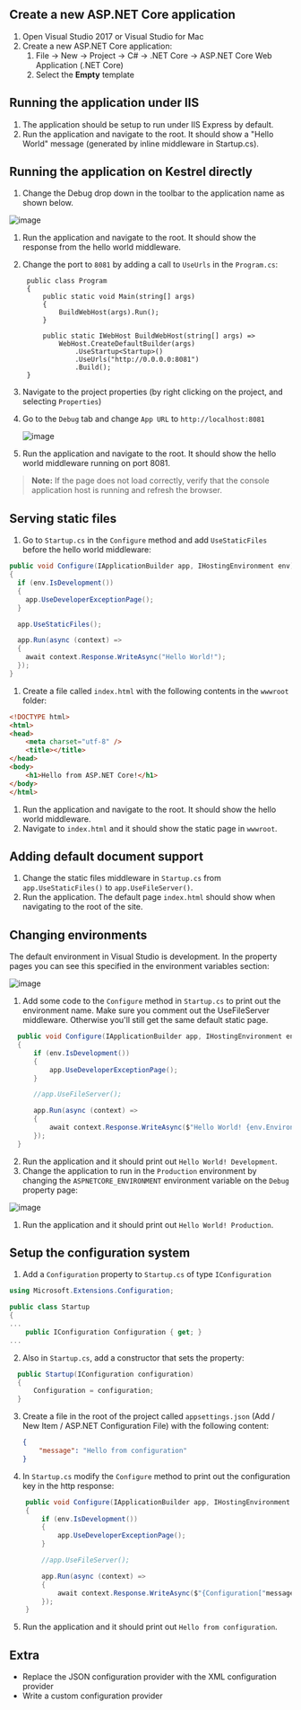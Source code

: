 
## Create a new ASP.NET Core application

1. Open Visual Studio 2017 or Visual Studio for Mac
1. Create a new ASP.NET Core application:
    1. File -> New -> Project -> C#  -> .NET Core -> ASP.NET Core Web Application (.NET Core)
    1. Select the **Empty** template

## Running the application under IIS

1. The application should be setup to run under IIS Express by default.
1. Run the application and navigate to the root. It should show a "Hello World" message (generated by inline middleware in Startup.cs).

## Running the application on Kestrel directly

1. Change the Debug drop down in the toolbar to the application name as shown below.

  ![image](Images/run-with-kestrel.png)

1. Run the application and navigate to the root. It should show the response from the hello world middleware.
1. Change the port to `8081` by adding a call to `UseUrls` in the `Program.cs`:

   ```
    public class Program
    {
        public static void Main(string[] args)
        {
            BuildWebHost(args).Run();
        }

        public static IWebHost BuildWebHost(string[] args) =>
            WebHost.CreateDefaultBuilder(args)
                .UseStartup<Startup>()
                .UseUrls("http://0.0.0.0:8081")
                .Build();
    }
   ```
1. Navigate to the project properties (by right clicking on the project, and selecting `Properties`)
1. Go to the `Debug` tab and change `App URL` to `http://localhost:8081`

   ![image](Images/run-with-kestrel.png)

1. Run the application and navigate to the root. It should show the hello world middleware running on port 8081.

> **Note:** If the page does not load correctly, verify that the console application host is running and refresh the browser.

## Serving static files

1. Go to `Startup.cs` in the `Configure` method and add `UseStaticFiles` before the hello world middleware:

  ```cs
  public void Configure(IApplicationBuilder app, IHostingEnvironment env)
  {
    if (env.IsDevelopment())
    {
      app.UseDeveloperExceptionPage();
    }

    app.UseStaticFiles();

    app.Run(async (context) =>
    {
      await context.Response.WriteAsync("Hello World!");
    });
  }
```

1. Create a file called `index.html` with the following contents in the `wwwroot` folder:

  ```html
  <!DOCTYPE html>
  <html>
  <head>
      <meta charset="utf-8" />
      <title></title>
  </head>
  <body>
      <h1>Hello from ASP.NET Core!</h1>
  </body>
  </html>
  ```

1. Run the application and navigate to the root. It should show the hello world middleware.
1. Navigate to `index.html` and it should show the static page in `wwwroot`.

## Adding default document support

1. Change the static files middleware in `Startup.cs` from `app.UseStaticFiles()` to `app.UseFileServer()`.
1. Run the application. The default page `index.html` should show when navigating to the root of the site.

## Changing environments

The default environment in Visual Studio is development. In the property pages you can see this specified in the environment variables section:

  ![image](https://cloud.githubusercontent.com/assets/95136/15806164/a57a79a2-2b3d-11e6-9551-9e106036e0c0.png)

1. Add some code to the `Configure` method in `Startup.cs` to print out the environment name. Make sure you comment out the UseFileServer middleware. Otherwise you'll still get the same default static page.

  ```cs
    public void Configure(IApplicationBuilder app, IHostingEnvironment env)
    {
        if (env.IsDevelopment())
        {
            app.UseDeveloperExceptionPage();
        }

        //app.UseFileServer();

        app.Run(async (context) =>
        {
            await context.Response.WriteAsync($"Hello World! {env.EnvironmentName}");
        });
    }
```
2. Run the application and it should print out `Hello World! Development`.
1. Change the application to run in the `Production` environment by changing the `ASPNETCORE_ENVIRONMENT` environment variable on the `Debug` property page:

  ![image](https://cloud.githubusercontent.com/assets/95136/15806196/9b52efee-2b3e-11e6-851b-35765d5b2a4d.png)

1. Run the application and it should print out `Hello World! Production`.

## Setup the configuration system

1. Add a `Configuration` property to `Startup.cs` of type `IConfiguration`

```cs
using Microsoft.Extensions.Configuration;

public class Startup
{
...
    public IConfiguration Configuration { get; }
...
```

2. Also in `Startup.cs`, add a constructor that sets the property:

  ```cs
    public Startup(IConfiguration configuration)
    {
        Configuration = configuration;
    }
  ```

3. Create a file in the root of the project called `appsettings.json` (Add / New Item / ASP.NET Configuration File) with the following content:

    ```JSON
    {
        "message": "Hello from configuration"
    }
    ```

4. In `Startup.cs` modify the `Configure` method to print out the configuration key in the http response:

```cs
    public void Configure(IApplicationBuilder app, IHostingEnvironment env)
    {
        if (env.IsDevelopment())
        {
            app.UseDeveloperExceptionPage();
        }

        //app.UseFileServer();

        app.Run(async (context) =>
        {
            await context.Response.WriteAsync($"{Configuration["message"]}");
        });
    }
```

5. Run the application and it should print out `Hello from configuration`.

## Extra
- Replace the JSON configuration provider with the XML configuration provider
- Write a custom configuration provider
